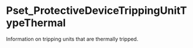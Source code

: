 # Pset_ProtectiveDeviceTrippingUnitTypeThermal

Information on tripping units that are thermally tripped.
<!-- end of short definition -->

